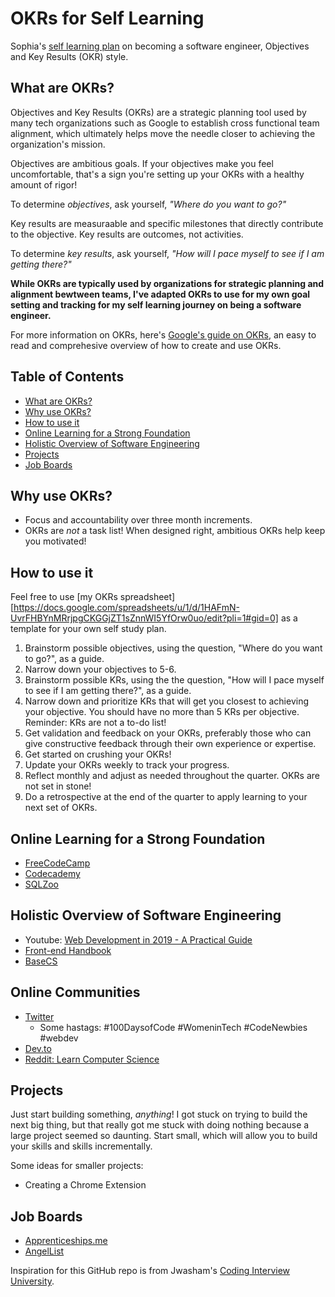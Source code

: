# OKRs for Self Learning
Sophia's [self learning plan](https://docs.google.com/spreadsheets/u/1/d/1HAFmN-UvrFHBYnMRrjpgCKGGjZT1sZnnWI5YfOrw0uo/edit?pli=1#gid=0) on becoming a software engineer, Objectives and Key Results (OKR) style. 

## What are OKRs?
Objectives and Key Results (OKRs) are a strategic planning tool used by many tech organizations such as Google to establish cross functional team alignment, which ultimately helps move the needle closer to achieving the organization's mission.

Objectives are ambitious goals. If your objectives make you feel uncomfortable, that's a sign you're setting up your OKRs with a healthy amount of rigor!

To determine *objectives*, ask yourself, *"Where do you want to go?"*

Key results are measuraable and specific milestones that directly contribute to the objective. Key results are outcomes, not activities.

To determine *key results*, ask yourself, *"How will I pace myself to see if I am getting there?"* 

**While OKRs are typically used by organizations for strategic planning and alignment bewtween teams, I've adapted OKRs to use for my own goal setting and tracking for my self learning journey on being a software engineer.**

For more information on OKRs, here's [Google's guide on OKRs](https://rework.withgoogle.com/guides/set-goals-with-okrs/steps/introduction/), an easy to read and comprehesive overview of how to create and use OKRs.

## Table of Contents
- [What are OKRs?](#what-are-OKRs?)
- [Why use OKRs?](#why-use-OKRs?)
- [How to use it](#How-to-use-it)
- [Online Learning for a Strong Foundation](#Online-Learning-for-a-Strong-Foundation)
- [Holistic Overview of Software Engineering](Holistic-Overview-of-Software-Engineering)
- [Projects](Projects)
- [Job Boards](#job-boards)

## Why use OKRs?
- Focus and accountability over three month increments.
- OKRs are *not* a task list! When designed right, ambitious OKRs help keep you motivated!


## How to use it
Feel free to use [my OKRs spreadsheet][https://docs.google.com/spreadsheets/u/1/d/1HAFmN-UvrFHBYnMRrjpgCKGGjZT1sZnnWI5YfOrw0uo/edit?pli=1#gid=0]  as a template for your own self study plan. 
1. Brainstorm possible objectives, using the question, "Where do you want to go?", as a guide.
2. Narrow down your objectives to 5-6. 
3. Brainstorm possible KRs, using the the question, "How will I pace myself to see if I am getting there?", as a guide. 
4. Narrow down and prioritize KRs that will get you closest to achieving your objective. You should have no more than 5 KRs per objective.
	Reminder: KRs are not a to-do list!
5. Get validation and feedback on your OKRs, preferably those who can give constructive feedback through their own experience or expertise.
6. Get started on crushing your OKRs!
7. Update your OKRs weekly to track your progress.
8. Reflect monthly and adjust as needed throughout the quarter. OKRs are not set in stone!
9. Do a retrospective at the end of the quarter to apply learning to your next set of OKRs.

## Online Learning for a Strong Foundation
- [FreeCodeCamp](https://www.freecodecamp.org/)
- [Codecademy](https://www.codecademy.com/)
- [SQLZoo](https://sqlzoo.net/)

## Holistic Overview of Software Engineering
- Youtube: [Web Development in 2019 - A Practical Guide](https://www.youtube.com/watch?v=UnTQVlqmDQ0)
- [Front-end Handbook](https://frontendmasters.com/books/front-end-handbook/2019/)
- [BaseCS](https://medium.com/basecs)

## Online Communities
- [Twitter](https://twitter.com) 
	- Some hastags: #100DaysofCode #WomeninTech #CodeNewbies #webdev
- [Dev.to](https://dev.to/)
- [Reddit: Learn Computer Science](https://www.reddit.com/r/learnprogramming/)


## Projects
Just start building something, <em>anything</em>! I got stuck on trying to build the next big thing, but that really got me stuck with doing nothing because a large project seemed so daunting. Start small, which will allow you to build your skills and skills incrementally. 

Some ideas for smaller projects:
- Creating a Chrome Extension

## Job Boards
- [Apprenticeships.me](https://apprenticeships.me/)
- [AngelList](https://angel.co/jobs)



Inspiration for this GitHub repo is from Jwasham's [Coding Interview University](https://github.com/jwasham/coding-interview-university).